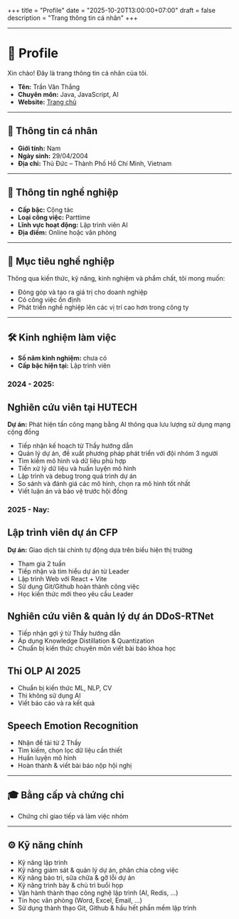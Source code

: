+++
title = "Profile"
date = "2025-10-20T13:00:00+07:00"
draft = false
description = "Trang thông tin cá nhân"
+++

<div class="prose dark:prose-invert">

<hr class="my-8"/>

# 👤 Profile

Xin chào! Đây là trang thông tin cá nhân của tôi.

- **Tên:** Trần Văn Thắng 
- **Chuyên môn:** Java, JavaScript, AI  
- **Website:** [Trang chủ](/)

<hr class="my-8"/>

## 📝 Thông tin cá nhân

- **Giới tính:** Nam  
- **Ngày sinh:** 29/04/2004  
- **Địa chỉ:** Thủ Đức – Thành Phố Hồ Chí Minh, Vietnam  

<hr class="my-8"/>

## 💼 Thông tin nghề nghiệp

- **Cấp bậc:** Cộng tác  
- **Loại công việc:** Parttime  
- **Lĩnh vực hoạt động:** Lập trình viên AI  
- **Địa điểm:** Online hoặc văn phòng  

<hr class="my-8"/>

## 🎯 Mục tiêu nghề nghiệp

Thông qua kiến thức, kỹ năng, kinh nghiệm và phẩm chất, tôi mong muốn:  
- Đóng góp và tạo ra giá trị cho doanh nghiệp  
- Có công việc ổn định  
- Phát triển nghề nghiệp lên các vị trí cao hơn trong công ty

<hr class="my-8"/>

## 🛠️ Kinh nghiệm làm việc

- **Số năm kinh nghiệm:** chưa có  
- **Cấp bậc hiện tại:** Lập trình viên  

### 2024 - 2025: 
## Nghiên cứu viên tại HUTECH
**Dự án:** Phát hiện tấn công mạng bằng AI thông qua lưu lượng sử dụng mạng cộng đồng  
- Tiếp nhận kế hoạch từ Thầy hướng dẫn  
- Quản lý dự án, đề xuất phương pháp phát triển với đội nhóm 3 người  
- Tìm kiếm mô hình và dữ liệu phù hợp  
- Tiền xử lý dữ liệu và huấn luyện mô hình  
- Lập trình và debug trong quá trình dự án  
- So sánh và đánh giá các mô hình, chọn ra mô hình tốt nhất  
- Viết luận án và bảo vệ trước hội đồng  

### 2025 - Nay: 
## Lập trình viên dự án CFP
**Dự án:** Giao dịch tài chính tự động dựa trên biểu hiện thị trường  
- Tham gia 2 tuần  
- Tiếp nhận và tìm hiểu dự án từ Leader  
- Lập trình Web với React + Vite  
- Sử dụng Git/Github hoàn thành công việc  
- Học kiến thức mới theo yêu cầu Leader  

## Nghiên cứu viên & quản lý dự án DDoS-RTNet
- Tiếp nhận gợi ý từ Thầy hướng dẫn  
- Áp dụng Knowledge Distillation & Quantization  
- Chuẩn bị kiến thức chuyên môn viết bài báo khoa học  

## Thi OLP AI 2025
- Chuẩn bị kiến thức ML, NLP, CV  
- Thi không sử dụng AI  
- Viết báo cáo và ra kết quả  

## Speech Emotion Recognition
- Nhận đề tài từ 2 Thầy  
- Tìm kiếm, chọn lọc dữ liệu cần thiết  
- Huấn luyện mô hình  
- Hoàn thành & viết bài báo nộp hội nghị  

<hr class="my-8"/>

## 🎓 Bằng cấp và chứng chỉ

- Chứng chỉ giao tiếp và làm việc nhóm  

<hr class="my-8"/>

## ⚙️ Kỹ năng chính

- Kỹ năng lập trình  
- Kỹ năng giám sát & quản lý dự án, phân chia công việc  
- Kỹ năng bảo trì, sửa chữa & gỡ lỗi dự án  
- Kỹ năng trình bày & chủ trì buổi họp  
- Vận hành thành thạo công nghệ lập trình (AI, Redis, …)  
- Tin học văn phòng (Word, Excel, Email, …)  
- Sử dụng thành thạo Git, Github & hầu hết phần mềm lập trình

</div>